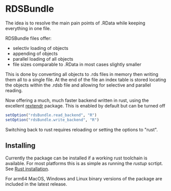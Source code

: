 # RDSBundle

The idea is to resolve the main pain points of .RData while keeping everything in one file.

RDSBundle files offer:

* selectiv loading of objects
* appending of objects
* parallel loading of all objects
* file sizes comparable to .RData in most cases slightly smaller

This is done by converting all objects to .rds files in memory then writing them all to a single file.
At the end of the file an index table is stored locating the objects within the .rdsb file and allowing for 
selective and parallel reading.

Now offering a much, much faster backend written in rust, using the excellent [rextendr](https://github.com/extendr/rextendr) package. This is enabled by default but can be turned off

```R
setOption("rdsBundle.read_backend", "R")
setOption("rdsBundle.write_backend", "R")
```
Switching back to rust requires reloading or setting the options to "rust".

## Installing
Currently the package can be installed if a working rust toolchain is available.
For most platforms this is as simple as running the *rustup* scrtipt. 
See [Rust installation](https://www.rust-lang.org/tools/install).

For arm64 MacOS, Windows and Linux binary versions of the package are included in the latest release.
